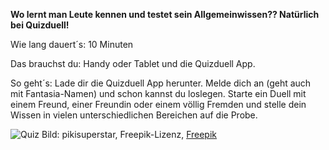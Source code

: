**Wo lernt man Leute kennen und testet sein Allgemeinwissen?? Natürlich bei Quizduell!**

Wie lang dauert´s: 10 Minuten

Das brauchst du: Handy oder Tablet und die Quizduell App.

So geht´s: Lade dir die Quizduell App herunter. Melde dich an (geht auch mit Fantasia-Namen) und schon kannst du loslegen.
Starte ein Duell mit einem Freund, einer Freundin oder einem völlig Fremden und stelle dein Wissen in vielen unterschiedlichen Bereichen auf die Probe.

![Quiz](https://image.freepik.com/vektoren-kostenlos/purpurroter-hintergrund-mit-quizwort-und-bunten-leuten_52683-126.jpg)
Bild: pikisuperstar, Freepik-Lizenz, [Freepik](https://de.freepik.com/vektoren-kostenlos/purpurroter-hintergrund-mit-quizwort-und-bunten-leuten_2795614.htm#query=Quiz&position=2)
